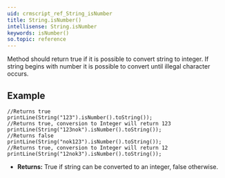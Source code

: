 ```yaml
---
uid: crmscript_ref_String_isNumber
title: String.isNumber()
intellisense: String.isNumber
keywords: isNumber()
so.topic: reference
---
```


Method should return true if it is possible to convert string to integer. If string begins with number it is possible to convert until illegal character occurs.




## Example
    //Returns true
    printLine(String("123").isNumber().toString());
    //Returns true, conversion to Integer will return 123
    printLine(String("123nok").isNumber().toString());
    //Returns false
    printLine(String("nok123").isNumber().toString());
    //Returns true, conversion to Integer will return 12
    printLine(String("12nok3").isNumber().toString());
    



* **Returns:** True if string can be converted to an integer, false otherwise.


